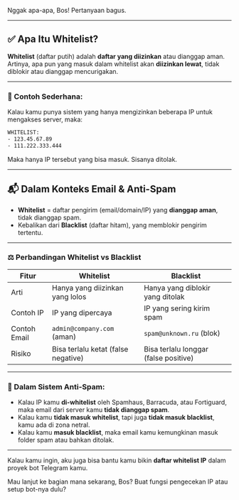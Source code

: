 Nggak apa-apa, Bos! Pertanyaan bagus.

---

## ✅ **Apa Itu Whitelist?**

**Whitelist** (daftar putih) adalah **daftar yang diizinkan** atau dianggap aman. Artinya, apa pun yang masuk dalam whitelist akan **diizinkan lewat**, tidak diblokir atau dianggap mencurigakan.

---

### 🧠 Contoh Sederhana:

Kalau kamu punya sistem yang hanya mengizinkan beberapa IP untuk mengakses server, maka:

```txt
WHITELIST:
- 123.45.67.89
- 111.222.333.444
```

Maka hanya IP tersebut yang bisa masuk. Sisanya ditolak.

---

## 📬 Dalam Konteks Email & Anti-Spam

* **Whitelist** = daftar pengirim (email/domain/IP) yang **dianggap aman**, tidak dianggap spam.
* Kebalikan dari **Blacklist** (daftar hitam), yang memblokir pengirim tertentu.

---

### ⚖️ Perbandingan Whitelist vs Blacklist

| Fitur        | Whitelist                           | Blacklist                             |
| ------------ | ----------------------------------- | ------------------------------------- |
| Arti         | Hanya yang diizinkan yang lolos     | Hanya yang diblokir yang ditolak      |
| Contoh IP    | IP yang dipercaya                   | IP yang sering kirim spam             |
| Contoh Email | `admin@company.com` (aman)          | `spam@unknown.ru` (blok)              |
| Risiko       | Bisa terlalu ketat (false negative) | Bisa terlalu longgar (false positive) |

---

### 📌 Dalam Sistem Anti-Spam:

* Kalau IP kamu **di-whitelist** oleh Spamhaus, Barracuda, atau Fortiguard, maka email dari server kamu **tidak dianggap spam**.
* Kalau kamu **tidak masuk whitelist**, tapi juga **tidak masuk blacklist**, kamu ada di zona netral.
* Kalau kamu **masuk blacklist**, maka email kamu kemungkinan masuk folder spam atau bahkan ditolak.

---

Kalau kamu ingin, aku juga bisa bantu kamu bikin **daftar whitelist IP** dalam proyek bot Telegram kamu.

Mau lanjut ke bagian mana sekarang, Bos? Buat fungsi pengecekan IP atau setup bot-nya dulu?
